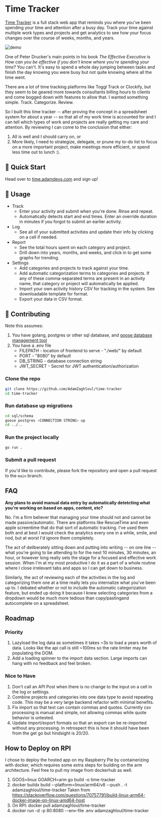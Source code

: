 # Time Tracker
[Time Tracker](https://time.adamdevs.com) is a full stack web app that reminds you where you've been spending your time and attention after a busy day. Track your time against multiple work types and projects and get analytics to see how your focus changes over the course of weeks, months, and years.

![demo](./web/images/demo.gif)

One of Peter Drucker's main points in his book *The Effective Executive* is *How can you be effective if you don't know where you're spending your time?* You can't. It's easy to spend a whole day jumping between tasks and finish the day knowing you were busy but not quite knowing where all the time went.


There are a lot of time tracking platforms like Toggl Track or Clockify, but they seem to be geared more towards consultants billing hours to clients and come bogged down with features to allow that. I wanted something simple. Track. Categorize. Review.


So I built this time tracker -- after proving the concept in a spreadsheet system for about a year -- so that all of my work time is accounted for and I can tell which types of work and projects are really getting my care and attention. By reviewing I can come to the conclusion that either:

1. All is well and I should carry on, or
2. More likely, I need to strategize, delegate, or prune my to-do list to focus on a more important project, make meetings more efficient, or spend less time out to lunch :).

## 🚀 Quick Start

Head over to [time.adamdevs.com](https://time.adamdevs.com) and sign up!

## 📖 Usage

* Track
    * Enter your activity and submit when you're done. Rinse and repeat.
    * Automatically detects start and end times. Enter an override duration in minutes if you forgot to submit an earlier activity.
* Log
    * See all of your submitted activities and update their info by clicking on a cell if needed.
* Report
    * See the total hours spent on each category and project.
    * Drill down into years, months, and weeks, and click in to get some graphs for trending.
* Settings
    * Add categories and projects to track against your time.
    * Add automatic categorization terms to categories and projects. If any of these comma-separated terms are present in an activity name, that category or project will automatically be applied.
    * Import your own activity history CSV for tracking in the system. See downloadable template for format.
    * Export your data in CSV format.

## 🤝 Contributing

Note this assumes:
1. You have golang, postgres or other sql database, and [goose database management tool](https://github.com/pressly/goose)
2. You have a .env file
    * FILEPATH - location of frontend to serve - "./web/" by default
    * PORT - "8080" by default
    * DB_STRING - database connection string
    * JWT_SECRET - Secret for JWT authentication/authorization

### Clone the repo

```bash
git clone https://github.com/AdamZaghloul/time-tracker
cd time-tracker
```

### Run database up migrations

```bash
cd sql/schema
goose postgres <CONNECTION STRING> up
cd ../..
```

### Run the project locally

```bash
go run .
```

### Submit a pull request

If you'd like to contribute, please fork the repository and open a pull request to the `main` branch.

## FAQ

**Any plans to avoid manual data entry by automatically detetcting what you're working on based on apps, content, etc?**

No. I'm a firm believer that managing your time should not and cannot be made passive/automatic. There are platforms like RescueTime and even apple screentime that do that sort of automatic tracking. I've used them both and at best I would check the analytics every one in a while, smile, and nod, but at worst I'd ignore them completely.


The act of deliberately sitting down and putting into writing -- on one line -- what you're going to be attending to for the next 10 minutes, 30 minutes, an hour, or however long really sets the stage for a focused and effective work session. When I'm at my most productive I do it as a part of a whole routine where I close irrelevant tabs and apps so I can get down to business.


Similarly, the act of reviewing each of the activities in the log and categorizing them one at a time really lets you internalize what you've been up to. I debated whether or not to include the automatic categorization feature, but ended up doing it because I knew selecting categories from a dropdown would be much more tedious than copy/pastingand autocomplete on a spreadsheet.

## Roadmap

### Priority
1. Lazyload the log data as sometimes it takes ~3s to load a years worth of data. Looks like the api call is still ~100ms so the rate limiter may be populating the DOM.
2. Add a loading spinner to the import data section. Large imports can hang with no feedback and feel broken.

### Nice to Have
1. Don't call an API Post when there is no change to the input on a cell in the log or settings.
2. Combine projects and categories into one data type to avoid repeating code. This may be a very large backend refactor with minimal benefits.
3. Fix import so that text can contain commas and quotes. Currently csv processing is manual and simple, not allowing commas while quote behavior is untested.
4. Update import/export formats so that an export can be re-imported without any processing. In retrospect this is how it should have been from the get go but hindsight is 20/20.

## How to Deploy on RPI
I chose to deploy the hosted app on my Raspberry Pie by containerizing with docker, which requires some extra steps for building on the arm architecture. Feel free to pull my image from dockerhub as well. 

1. GOOS=linux GOARCH=arm go build -o time-tracker
2. docker buildx build --platform=linux/arm64/v8 --push . -t adamzaghloul/time-tracker
    Taken from https://stackoverflow.com/questions/70757791/build-linux-arm64-docker-image-on-linux-amd64-host
3. On RPI: docker pull adamzaghloul/time-tracker
4. docker run -d -p 80:8080 --env-file .env adamzaghloul/time-tracker
